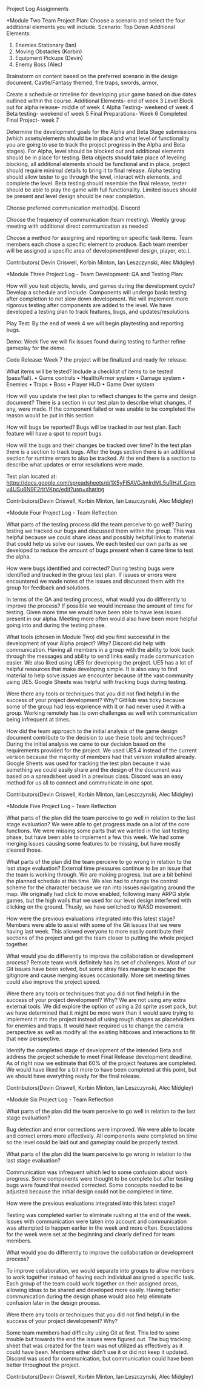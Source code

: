 Project Log Assignments

*Module Two Team Project Plan:
Choose a scenario and select the four additional elements you will include.
Scenario: Top Down 
Additional Elements:
1. Enemies Stationary (Ian)
2. Moving Obstacles (Korbin)
3. Equipment Pickups (Devin)
4. Enemy Boss (Alec)

Brainstorm on content based on the preferred scenario in the design document.
Castle/Fantasy themed, fire traps, swords, armor, 

Create a schedule or timeline for developing your game based on due dates outlined within the course.
Additional Elements- end of week 3
Level Block out for alpha release- middle of week 4
Alpha Testing- weekend of week 4
Beta testing- weekend of week 5
Final Preparations- Week 6
Completed Final Project- week 7

Determine the development goals for the Alpha and Beta Stage submissions 
(which assets/elements should be in place and what level of functionality you are going to use to track the project progress in the Alpha and Beta stages).
For Alpha, level should be blocked out and additional elements should be in place for testing. Beta objects should take place of leveling blocking, all additonal elements should be functional and in place, project should require minimal details to bring it to final release. Alpha testing should allow tester to go through the level, interact with elements, and complete the level. Beta testing should resemble the final release, tester should be able to play the game with full functionality. Limited issues should be present and level design should be near completion.

Choose preferred communication method(s).
Discord

Choose the frequency of communication (team meeting).
Weekly group meeting with additional direct communication as needed

Choose a method for assigning and reporting on specific task items.
Team members each chose a specific element to produce. Each team member will be assigned a specific area of development(level design, player, etc.).

Contributors( Devin Criswell, Korbin Minton, Ian Leszczynski, Alec Midgley)

*Module Three Project Log - Team Development: QA and Testing Plan:

How will you test objects, levels, and games during the development cycle? Develop a schedule and include:
Components will undergo basic testing after completion to not slow down development. We will implement more rigorous testing after components are added to the level. We have developed a testing plan to track features, bugs, and updates/resolutions.

  Play Test: By the end of week 4 we will begin playtesting and reporting bugs.
  
  Demo: Week five we will fix issues found during testing to further refine gameplay for the demo.
  
  Code Release: Week 7 the project will be finalized and ready for release.

What items will be tested? Include a checklist of items to be tested (pass/fail).
•	Game controls
•	Health/Armor system
•	Damage system
•	Enemies
•	Traps
•	Boss
•	Player HUD
•	Game Over system

How will you update the test plan to reflect changes to the game and design document?
There is a section in our test plan to describe what changes, if any, were made. If the component failed or was unable to be completed the reason would be put in this section

How will bugs be reported?
Bugs will be tracked in our test plan. Each feature will have a spot to report bugs.

How will the bugs and their changes be tracked over time?
In the test plan there is a section to track bugs. After the bugs section there is an additional section for runtime errors to also be tracked. At the end there is a section to describe what updates or error resolutions were made.

Test plan located at: https://docs.google.com/spreadsheets/d/1X5yFl5AVGJmIrdML5uRHJf_Gqmv4USu6N9F2rlrVKpc/edit?usp=sharing

Contributors(Devin Criswell, Korbin Minton, Ian Leszczynski, Alec Midgley)

*Module Four Project Log - Team Reflection

What parts of the testing process did the team perceive to go well?
During testing we tracked our bugs and discussed them within the group. This was helpful because we could share ideas and possibly helpful links to material that could help us solve our issues. We each tested our own parts as we developed to reduce the amount of bugs present when it came time to test the alpha.

How were bugs identified and corrected?
During testing bugs were identified and tracked in the group test plan. If issues or errors were encountered we made notes of the issues and discussed them with the group for feedback and solutions.

In terms of the QA and testing process, what would you do differently to improve the process?
If possible we would increase the amount of time for testing. Given more time we would have been able to have less issues present in our alpha. Meeting more often would also have been more helpful going into and during the testing phase.

What tools (chosen in Module Two) did you find successful in the development of your Alpha project? Why?
Discord did help with communication. Having all members in a group with the ability to look back through the messages and ability to send links easily made communication easier. We also liked using UE5 for developing the project. UE5 has a lot of helpful resources that make developing simple. It is also easy to find material to help solve issues we encounter because of the vast community using UE5. Google Sheets was helpful with tracking bugs during testing.

Were there any tools or techniques that you did not find helpful in the success of your project development? Why?
GitHub was ticky because some of the group had less exprience with it or had never used it with a group. Working remotely has its own challenges as well with communication being infrequent at times.

How did the team approach to the initial analysis of the game design document contribute to the decision to use these tools and techniques?
During the initial analysis we came to our decision based on the requirements provided for the project. We used UE5.4 instead of the current version because the majority of members had that version installed already. Google Sheets was used for tracking the test plan because it was something we could easily share and the design of the document was based on a spreadsheet used in a previous class. Discord was an easy method for us all to connect and communicate in one spot.

Contributors(Devin Criswell, Korbin Minton, Ian Leszczynski, Alec Midgley)

*Module Five Project Log - Team Reflection

What parts of the plan did the team perceive to go well in relation to the last stage evaluation?
We were able to get progress made on a lot of the core functions. We were missing some parts that we wanted in the last testing phase, but have been able to implement a few this week. We had some merging issues causing some features to be missing, but have mostly cleared those.

What parts of the plan did the team perceive to go wrong in relation to the last stage evaluation?
External time pressures continue to be an issue that the team is working through. We are making progress, but are a bit behind the planned schedule at this time. We also had to change the control scheme for the character because we ran into issues navigating around the map. We originally had click to move enabled, following many ARPG style games, but the high walls that we used for our level design interfered with clicking on the ground. Thusly, we have switched to WASD movement.

How were the previous evaluations integrated into this latest stage?
Members were able to assist with some of the Git issues that we were having last week. This allowed everyone to more easily contribute their sections of the project and get the team closer to putting the whole project together.

What would you do differently to improve the collaboration or development process?
Remote team work definitely has its set of challenges. Most of our Git issues have been solved, but some stray files manage to escape the gitignore and cause merging issues occasionally. More set meeting times could also improve the project speed.

Were there any tools or techniques that you did not find helpful in the success of your project development? Why?
We are not using any extra external tools. We did explore the option of using a 2d sprite asset pack, but we have determined that it might be more work than it would save trying to implement it into the project instead of using rough shapes as placeholders for enemies and traps. It would have required us to change the camera perspective as well as modify all the existing hitboxes and interactions to fit that new perspective.

Identify the completed stage of development of the intended Beta and address the project schedule to meet Final Release development deadline.
As of right now we estimate that 60% of the project features are completed. We would have liked for a bit more to have been completed at this point, but we should have everything ready for the final release.

Contributors(Devin Criswell, Korbin Minton, Ian Leszczynski, Alec Midgley)

*Module Six Project Log - Team Reflection

What parts of the plan did the team perceive to go well in relation to the last stage evaluation?

Bug detection and error corrections were improved. We were able to locate and correct errors more effectively. All components were completed on time so the level could be laid out and gameplay could be properly tested. 

What parts of the plan did the team perceive to go wrong in relation to the last stage evaluation?

Communication was infrequent which led to some confusion about work progress. Some components were thought to be complete but after testing bugs were found that needed corrected. Some concepts needed to be adjusted because the initial design could not be completed in time.

How were the previous evaluations integrated into this latest stage?

Testing was completed earlier to eliminate rushing at the end of the week. Issues with communication were taken into account and communication was attempted to happen earlier in the week and more often. Expectations for the week were set at the beginning and clearly defined for team members.

What would you do differently to improve the collaboration or development process?

To improve collaboration, we would separate into groups to allow members to work together instead of having each individual assigned a specific task. Each group of the team could work together on their assigned areas, allowing ideas to be shared and developed more easily. Having better communication during the design phase would also help eliminate confusion later in the design process.

Were there any tools or techniques that you did not find helpful in the success of your project development? Why?

Some team members had difficulty using Git at first. This led to some trouble but towards the end the issues were figured out. The bug tracking sheet that was created for the team was not utilized as effectively as it could have been. Members either didn’t use it or did not keep it updated. Discord was used for communication, but communication could have been better throughout the project.

Contributors(Devin Criswell, Korbin Minton, Ian Leszczynski, Alec Midgley)
